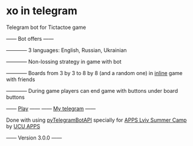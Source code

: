 # xo in telegram
Telegram bot for Tictactoe game

—— Bot offers ——

———— 3 languages: English, Russian, Ukrainian

———— Non-lossing strategy in game with bot

———— Boards from 3 by 3 to 8 by 8 (and a random one) in [inline](https://core.telegram.org/bots/2-0-intro#inline-bots-2-0) game with friends

———— During game players can end game with buttons under board buttons

—— [Play](https://t.me/m0xbot?start=0) ——
—— [My telegram](https://t.me/kor0p) ——

Done with using [pyTelegramBotAPI](https://www.github.com/eternnoir/pyTelegramBotAPI) specially for [APPS Lviv Summer Camp](https://www.facebook.com/events/279169005982016/) by [UCU APPS](https://apps.ucu.edu.ua)

—— Version 3.0.0 ——
